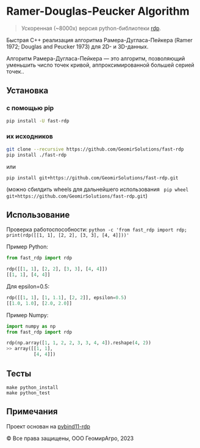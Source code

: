 # Ramer-Douglas-Peucker Algorithm

>   Ускоренная (~8000x) версия python-библиотеки [rdp](https://pypi.org/project/rdp/).

Быстрая C++ реализация алгоритма Рамера-Дугласа-Пейкера (Ramer 1972; Douglas and Peucker 1973) для 2D- и 3D-данных.

Алгоритм Рамера-Дугласа-Пейкера — это алгоритм, позволяющий уменьшить число точек кривой, аппроксимированной большей серией точек..


## Установка

### с помощью pip

```bash
pip install -U fast-rdp
```

### их исходников

```bash
git clone --recursive https://github.com/GeomirSolutions/fast-rdp
pip install ./fast-rdp
```

или

```
pip install git+https://github.com/GeomirSolutions/fast-rdp.git
```

(можно сбилдить wheels для дальнейшего использования ` pip wheel git+https://github.com/GeomirSolutions/fast-rdp.git`)

## Использование

Проверка работоспособности: `python -c 'from fast_rdp import rdp; print(rdp([[1, 1], [2, 2], [3, 3], [4, 4]]))'`

Пример Python:

```python
from fast_rdp import rdp

rdp([[1, 1], [2, 2], [3, 3], [4, 4]])
[[1, 1], [4, 4]]
```

Для epsilon=0.5:

```python
rdp([[1, 1], [1, 1.1], [2, 2]], epsilon=0.5)
[[1.0, 1.0], [2.0, 2.0]]
```

Пример Numpy:

```python
import numpy as np
from fast_rdp import rdp

rdp(np.array([1, 1, 2, 2, 3, 3, 4, 4]).reshape(4, 2))
>> array([[1, 1],
          [4, 4]])
```

## Тесты

```
make python_install
make python_test
```

## Примечания

Проект основан на [pybind11-rdp](https://github.com/cubao/pybind11-rdp)

© Все права защищены, ООО ГеомирАгро, 2023
